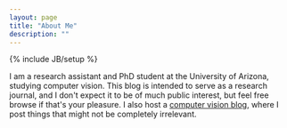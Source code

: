 ```yaml
---
layout: page
title: "About Me"
description: ""
---
```

{% include JB/setup %}

I am a research assistant and PhD student at the University of Arizona, studying computer vision.  This blog is intended to serve as a research journal, and I don't expect it to be of much public interest, but feel free browse if that's your pleasure.  I also host a [computer vision blog](http://ksimek.github.io), where I post things that might not be completely irrelevant.
